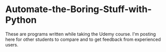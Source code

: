 # Automate-the-Boring-Stuff-with-Python
These are programs written while taking the Udemy course. I'm posting here for other students to compare and to get feedback from experienced users.
